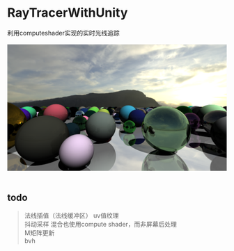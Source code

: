 # RayTracerWithUnity
利用computeshader实现的实时光线追踪 <br><br>
![](/Img/RandomSphere.png)<br><br>
## todo
> 法线插值（法线缓冲区） uv值纹理<br>
> 抖动采样
> 混合也使用compute shader，而非屏幕后处理<br>
> M矩阵更新<br>
> bvh<br>